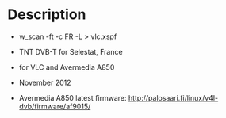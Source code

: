 Description
=====

* w_scan -ft -c FR -L > vlc.xspf

* TNT DVB-T for Selestat, France
* for VLC and Avermedia A850
* November 2012


* Avermedia A850 latest firmware: http://palosaari.fi/linux/v4l-dvb/firmware/af9015/

